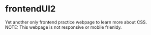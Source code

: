 # frontendUI2
Yet another only frontend practice webpage to learn more about CSS.
NOTE: This webpage is not responsive or mobile frienldy.
